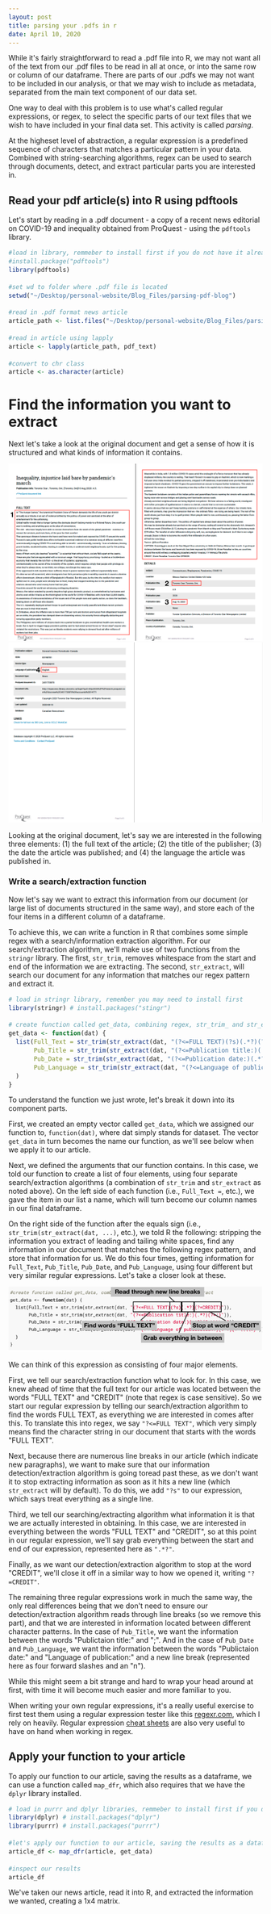 ```yaml
---
layout: post
title: parsing your .pdfs in r
date: April 10, 2020
---
```


While it's fairly straightforward to read a .pdf file into R, we may not want all of the text from our .pdf files to be read in all at once, or into the same row or column of our dataframe. There are parts of our .pdfs we may not want to be included in our analysis, or that we may wish to include as metadata, separated from the main text component of our data set. 

One way to deal with this problem is to use what's called regular expressions, or regex, to select the specific parts of our text files that we wish to have included in your final data set. This activity is called *parsing*. 

At the higheset level of abstraction, a regular expression is a predefined sequence of characters that matches a particular pattern in your data. Combined with string-searching algorithms, regex can be used to search through documents, detect, and extract particular parts you are interested in.

## Read your pdf article(s) into R using pdftools 

Let's start by reading in a .pdf document - a copy of a recent news editorial on COVID-19 and inequality obtained from ProQuest - using the `pdftools` library.

```r
#load in library, remmeber to install first if you do not have it already
#install.package("pdftools")
library(pdftools)

#set wd to folder where .pdf file is located
setwd("~/Desktop/personal-website/Blog_Files/parsing-pdf-blog")

#read in .pdf format news article
article_path <- list.files("~/Desktop/personal-website/Blog_Files/parsing-pdf-blog/", pattern = "pdf$")

#read in article using lapply
article <- lapply(article_path, pdf_text)

#convert to chr class
article <- as.character(article)
```

# Find the information you want to extract

Next let's take a look at the original document and get a sense of how it is structured and what kinds of information it contains. 

![](/images/2020-04-10-parsing-your-pdfs-in-R/news-article.png)
![](/images/2020-04-10-parsing-your-pdfs-in-R/news-article-2.png)

Looking at the original document, let's say we are interested in the following three elements: (1) the full text of the article; (2) the title of the publisher; (3) the date the article was published; and (4) the language the article was published in. 

### Write a search/extraction function
Now let's say we want to extract this information from our document (or large list of documents structured in the same way), and store each of the four items in a different column of a dataframe. 

To achieve this, we can write a function in R that combines some simple regex with a search/information extraction algorithm. For our search/extraction algorithm, we'll make use of two functions from the `stringr` library. The first, `str_trim`, removes whitespace from the start and end of the information we are extracting. The second, `str_extract`, will search our document for any information that matches our regex pattern and extract it. 

```r
# load in stringr library, remember you may need to install first
library(stringr) # install.packages("stingr")

# create function called get_data, combining regex, str_trim_ and str_extract
get_data <- function(dat) {
  list(Full_Text = str_trim(str_extract(dat, "(?<=FULL TEXT)(?s)(.*?)(?=CREDIT)")),
       Pub_Title = str_trim(str_extract(dat, "(?<=Publication title:)(.*?)(?=;)")),
       Pub_Date = str_trim(str_extract(dat, "(?<=Publication date:)(.*?)(?=\\\\n)")),
       Pub_Language = str_trim(str_extract(dat, "(?<=Language of publication:)(.*?)(?=\\\\n)"))
  )
}
```

To understand the function we just wrote, let's break it down into its component parts. 

First, we created an empty vector called `get_data`, which we assigned our function to, `function(dat)`, where dat simply stands for dataset. The vector `get_data` in turn becomes the name our function, as we'll see below when we apply it to our article. 

Next, we defined the arguments that our function contains. In this case, we told our function to create a list of four elements, using four separate search/extraction algorithms (a combination of `str_trim` and `str_extract` as noted above). 
On the left side of each function (i.e., `Full_Text =`, etc.), we gave the item in our list a name, which will turn become our column names in our final dataframe. 

On the right side of the function after the equals sign (i.e., `str_trim(str_extract(dat, ...)`, etc.), we told R the following: stripping the information you extract of leading and tailing white spaces, find any information in our document that matches the following regex pattern, and store that information for us. We do this four times, getting information for `Full_Text`, `Pub_Title`, `Pub_Date`, and `Pub_Language`, using four different but very similar regular expressions. Let's take a closer look at these.

![](/images/2020-04-10-parsing-your-pdfs-in-R/regex-annotated.png)

We can think of this expression as consisting of four major elements. 

First, we tell our search/extraction function what to look for. In this case, we knew ahead of time that the full text for our article was located between the words "FULL TEXT" and "CREDIT" (note that regex is case sensitive). So we start our regular expression by telling our search/extraction algorithm to find the words FULL TEXT, as everything we are interested in comes after this. To translate this into regex, we say `"?<=FULL TEXT"`, which very simply means find the character string in our document that starts with the words "FULL TEXT". 

Next, because there are numerous line breaks in our article (which indicate new paragraphs), we want to make sure that our information detection/extraction algorithm is going toread past these, as we don't want it to stop extracting information as soon as it hits a new line (which `str_extract` will by default). To do this, we add `"?s"` to our expression, which says treat everything as a single line.

Third, we tell our searching/extracting algorithm what information it is that we are actually interested in obtaining. In this case, we are interested in everything between the words "FULL TEXT" and "CREDIT", so at this point in our regular expression, we'll say grab everything between the start and end of our expression, represented here as `".*?"`. 

Finally, as we want our detection/extraction algorithm to stop at the word "CREDIT", we'll close it off in a similar way to how we opened it, writing `"?=CREDIT"`.

The remaining three regular expressions work in much the same way, the only real differences being that we don't need to ensure our detection/extraction algorithm reads through line breaks (so we remove this part), and that we are interested in information located between different character patterns. In the case of `Pub_Title`, we want the information between the words "Publictaion title:" and ";". And in the case of `Pub_Date` and `Pub_Language`, we want the information between the words "Publictaion date:" and "Language of publication:" and a new line break (represented here as four forward slashes and an "n").

While this might seem a bit strange and hard to wrap your head around at first, with time it will become much easier and more familiar to you. 

When writing your own regular expressions, it's a really useful exercise to first test them using a regular expression tester like this [regexr.com](https://regexr.com/), which I rely on heavily. Regular expression [cheat sheets](https://www.rexegg.com/regex-quickstart.html) are also very useful to have on hand when working in regex.

## Apply your function to your article

To apply our function to our article, saving the results as a dataframe, we can use a function called `map_dfr`, which also requires that we have the `dplyr` library installed. 

```r
# load in purrr and dplyr libraries, remmeber to install first if you don't have them
library(dplyr) # install.packages("dplyr")
library(purrr) # install.packages("purrr")

#let's apply our function to our article, saving the results as a dataframe using the map_dfr function
article_df <- map_dfr(article, get_data)

#inspect our results
article_df
```

We've taken our news article, read it into R, and extracted the information we wanted, creating a 1x4 matrix.